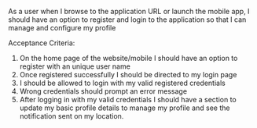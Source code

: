 As a user when I browse to the application URL or launch the mobile app, I should have an option to register and login to the application so that I can manage and configure my profile

Acceptance Criteria:

1. On the home page of the website/mobile I should have an option to register with an unique user name
2. Once registered successfully I should be directed to my login page
3. I should be allowed to login with my valid registered credentials
4. Wrong credentials should prompt an error message
5. After logging in with my valid credentials I should have a section to update my basic profile details to manage my profile and see the notification sent on my location.

